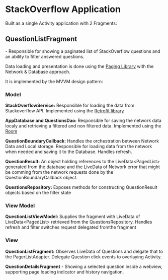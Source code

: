 

<h1>StackOverflow Application</h1>
  
  Built as a single Activity application with 2 Fragments:
  
  <h2>QuestionListFragment</h2> - Responsible for showing a paginated list of StackOverflow questions and an ability to filter answered questions.
  
  Data loading and presentation is done using the [Paging Library](https://developer.android.com/topic/libraries/architecture/paging) with the Network & Database approach.
  
  It is implemented by the MVVM design pattern:
  
  <h3>Model</h3>
  
  **StackOverflowService:** Responsible for loading the data from Stackoverflow API. Implemented using the [Retrofit library](https://square.github.io/retrofit/) 
  
  **AppDatabase and QuestionsDao:** Responsible for saving the network data localy and retrieving a filtered and non filtered data. Implemented using the [Room](https://developer.android.com/jetpack/androidx/releases/room) 
  
  **QuestionBoundaryCallback:** Handles the orchestration between Network Data and Local storage. 
  Responsible for loading data from the network when needed and saving it to the Database.
  Handles refresh.
  
  **QuestionResult:** An object holding references to the LiveData<PagedList<Question>> generated from the database and the LiveData of Network error that might be comming from the network requests done by the QuestionBoundaryCallback object.
  
  **QuestionsRepository:** Exposes methods for constructing QuestionResult objects based on the filter state
  
 <h3>View Model</h3>   
      
  **QuestionListViewModel:** Supplies the fragment with LiveData of LiveData<PagedList<Question>> retrieved from the QuestionsRepository.
  Handles refresh and filter switches request delegated fromthe fragment 
  
  <h3>View</h3>
  
  **QuestionListFragment:** Observes LiveData of Questions and delgate that to the PagerListAdapter.
  Delegate Question click events to overlaying Activity. 
  
  
  **QuestionDetailsFragment** - Showing a selected question inside a webview, supporting page loading indicator and history navigation.
  
  
  
  
  
